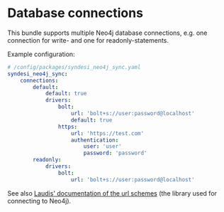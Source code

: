 # Database connections

This bundle supports multiple Neo4j database connections, e.g. one connection for write- and one for
readonly-statements.

Example configuration:

```yml
# /config/packages/syndesi_neo4j_sync.yaml
syndesi_neo4j_sync:
    connections:
        default:
            default: true
            drivers:
                bolt:
                    url: 'bolt+s://user:password@localhost'
                    default: true
                https:
                    url: 'https://test.com'
                    authentication:
                        user: 'user'
                        password: 'password'
        readonly:
            drivers:
                bolt:
                    url: 'bolt+s://user:password@localhost'
```

See also [Laudis' documentation of the url schemes](https://github.com/neo4j-php/neo4j-php-client#url-schemes) (the
library used for connecting to Neo4j).
